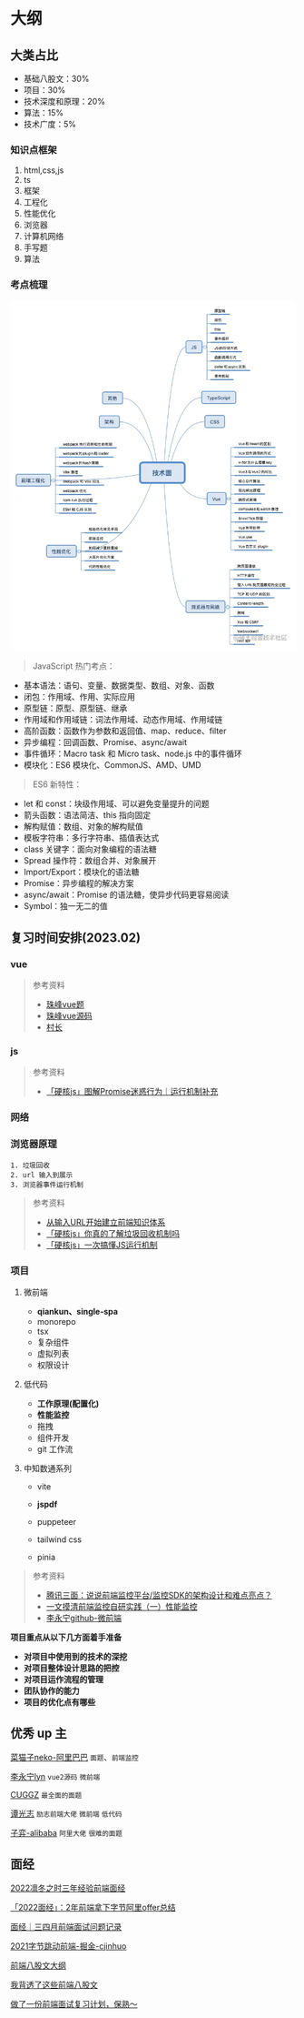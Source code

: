 # 大纲

## 大类占比

- 基础八股文：30%
- 项目：30%
- 技术深度和原理：20%
- 算法：15%
- 技术广度：5%

### 知识点框架

1. html,css,js
2. ts
3. 框架
4. 工程化
5. 性能优化
6. 浏览器
7. 计算机网络
8. 手写题
9. 算法


### 考点梳理

![](../../assets/point-map.png)


> JavaScript 热门考点：

- 基本语法：语句、变量、数据类型、数组、对象、函数
- 闭包：作用域、作用、实际应用
- 原型链：原型、原型链、继承
- 作用域和作用域链：词法作用域、动态作用域、作用域链
- 高阶函数：函数作为参数和返回值、map、reduce、filter
- 异步编程：回调函数、Promise、async/await
- 事件循环：Macro task 和 Micro task、node.js 中的事件循环
- 模块化：ES6 模块化、CommonJS、AMD、UMD


> ES6 新特性：

- let 和 const：块级作用域、可以避免变量提升的问题
- 箭头函数：语法简洁、this 指向固定
- 解构赋值：数组、对象的解构赋值
- 模板字符串：多行字符串、插值表达式
- class 关键字：面向对象编程的语法糖
- Spread 操作符：数组合并、对象展开
- Import/Export：模块化的语法糖
- Promise：异步编程的解决方案
- async/await：Promise 的语法糖，使异步代码更容易阅读
- Symbol：独一无二的值



##  复习时间安排(2023.02)

### vue

> 参考资料  
> - [珠峰vue题](https://www.bilibili.com/video/BV1YM411w7Zc/?spm_id_from=333.1007.top_right_bar_window_custom_collection.content.click)  
> - [珠峰vue源码]()  
> - [村长]()  

### js

> 参考资料  
> - [「硬核js」图解Promise迷惑行为｜运行机制补充](https://juejin.cn/post/6997968693414084644)

### 网络

### 浏览器原理

    1. 垃圾回收  
    2. url 输入到展示
    3. 浏览器事件运行机制  



> 参考资料  
> - [从输入URL开始建立前端知识体系](https://juejin.cn/post/6935232082482298911)
> - [「硬核js」你真的了解垃圾回收机制吗](https://juejin.cn/post/6981588276356317214)
> - [「硬核js」一次搞懂JS运行机制](https://juejin.cn/post/6844904050543034376)


### 项目

1. 微前端
    - **qiankun、single-spa**
    - monorepo
    - tsx
    - 复杂组件
    - 虚拟列表
    - 权限设计

2. 低代码
    - **工作原理(配置化)**
    - **性能监控**
    - 拖拽
    - 组件开发
    - git 工作流

3. 中知数通系列
    - vite
    - **jspdf**
    - puppeteer

    - tailwind css
    - pinia

> 参考资料
> - [腾讯三面：说说前端监控平台/监控SDK的架构设计和难点亮点？](https://juejin.cn/post/7108660942686126093)
> - [一文摸清前端监控自研实践（一）性能监控](https://juejin.cn/post/7097157902862909471)
> - [李永宁github-微前端](https://github.com/liyongning/blog/issues?q=is%3Aopen+is%3Aissue+label%3A%E5%BE%AE%E5%89%8D%E7%AB%AF)



**项目重点从以下几方面着手准备**

  - **对项目中使用到的技术的深挖**
  - **对项目整体设计思路的把控**
  - **对项目运作流程的管理**
  - **团队协作的能力**
  - **项目的优化点有哪些**



## 优秀 up 主

[菜猫子neko-阿里巴巴](https://juejin.cn/user/2885585707211437) `面题`、`前端监控`

[李永宁lyn](http://github.com/liyongning) `vue2源码` `微前端`

[CUGGZ](https://www.yuque.com/cuggz) `最全面的面题`

[谭光志](https://github.com/woai3c) `励志前端大佬` `微前端` `低代码`

[子弈-alibaba](https://juejin.cn/user/3227821870163176/posts) `阿里大佬` `很难的面题`

## 面经  

[2022凛冬之时三年经验前端面经](https://juejin.cn/post/7173316141161381924)

[「2022面经」：2年前端拿下字节阿里offer总结](https://juejin.cn/post/7173865309185671181)

[面经｜三四月前端面试问题记录](https://juejin.cn/post/7088883914005184525)

[2021字节跳动前端-掘金-cjinhuo](https://juejin.cn/post/6990174096554360869)

[前端八股文大纲](https://www.i4k.xyz/article/NumbSilver/116891971)

[我背透了这些前端八股文](https://blog.csdn.net/Y0W1as5eg37urFdS/article/details/113777492)

[做了一份前端面试复习计划，保熟～](https://juejin.cn/post/7061588533214969892)

